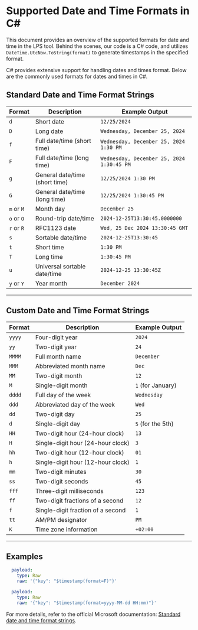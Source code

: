 # Supported Date and Time Formats in C#

This document provides an overview of the supported formats for date and time in the LPS tool. 
Behind the scenes, our code is a C# code, and utilizes `DateTime.UtcNow.ToString(format)` to generate timestamps in the specified format.

C# provides extensive support for handling dates and times format. Below are the commonly used formats for dates and times in C#.

## Standard Date and Time Format Strings

| Format | Description                                  | Example Output       |
|--------|----------------------------------------------|----------------------|
| `d`    | Short date                                   | `12/25/2024`         |
| `D`    | Long date                                    | `Wednesday, December 25, 2024` |
| `f`    | Full date/time (short time)                  | `Wednesday, December 25, 2024 1:30 PM` |
| `F`    | Full date/time (long time)                   | `Wednesday, December 25, 2024 1:30:45 PM` |
| `g`    | General date/time (short time)               | `12/25/2024 1:30 PM` |
| `G`    | General date/time (long time)                | `12/25/2024 1:30:45 PM` |
| `m` or `M` | Month day                                 | `December 25`        |
| `o` or `O` | Round-trip date/time                      | `2024-12-25T13:30:45.0000000` |
| `r` or `R` | RFC1123 date                              | `Wed, 25 Dec 2024 13:30:45 GMT` |
| `s`    | Sortable date/time                          | `2024-12-25T13:30:45` |
| `t`    | Short time                                  | `1:30 PM`            |
| `T`    | Long time                                   | `1:30:45 PM`         |
| `u`    | Universal sortable date/time                | `2024-12-25 13:30:45Z` |
| `y` or `Y` | Year month                               | `December 2024`      |

---

## Custom Date and Time Format Strings

| Format | Description                                  | Example Output       |
|--------|----------------------------------------------|----------------------|
| `yyyy` | Four-digit year                             | `2024`               |
| `yy`   | Two-digit year                              | `24`                 |
| `MMMM` | Full month name                             | `December`           |
| `MMM`  | Abbreviated month name                      | `Dec`                |
| `MM`   | Two-digit month                             | `12`                 |
| `M`    | Single-digit month                          | `1` (for January)    |
| `dddd` | Full day of the week                        | `Wednesday`          |
| `ddd`  | Abbreviated day of the week                 | `Wed`                |
| `dd`   | Two-digit day                               | `25`                 |
| `d`    | Single-digit day                            | `5` (for the 5th)    |
| `HH`   | Two-digit hour (24-hour clock)              | `13`                 |
| `H`    | Single-digit hour (24-hour clock)           | `3`                  |
| `hh`   | Two-digit hour (12-hour clock)              | `01`                 |
| `h`    | Single-digit hour (12-hour clock)           | `1`                  |
| `mm`   | Two-digit minutes                           | `30`                 |
| `ss`   | Two-digit seconds                           | `45`                 |
| `fff`  | Three-digit milliseconds                    | `123`                |
| `ff`   | Two-digit fractions of a second             | `12`                 |
| `f`    | Single-digit fraction of a second           | `1`                  |
| `tt`   | AM/PM designator                            | `PM`                 |
| `K`    | Time zone information                       | `+02:00`             |

---

## Examples

```yaml
  payload:
    type: Raw
    raw: '{"key": "$timestamp(format=F)"}'
```

```yaml
  payload:
    type: Raw
    raw: '{"key": "$timestamp(format=yyyy-MM-dd HH:mm)"}'
```
For more details, refer to the official Microsoft documentation: [Standard date and time format strings](https://learn.microsoft.com/en-us/dotnet/standard/base-types/standard-date-and-time-format-strings).
